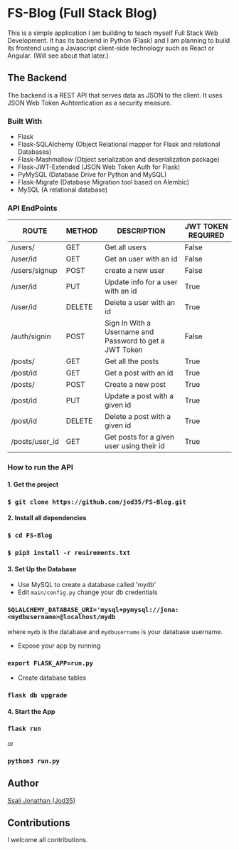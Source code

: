 # FS-Blog (Full Stack Blog)
This is a simple application I am building to teach myself Full Stack Web Development. It has its backend in Python (Flask) and I am planning to build its frontend using a Javascript client-side technology such as React or Angular. (Will see about that later.)

## The Backend 
The backend is a REST API that serves data as JSON to the client. It uses JSON Web Token Auhtentication as a security measure.

### Built With
- Flask
- Flask-SQLAlchemy (Object Relational mapper for Flask and relational Databases)
- Flask-Mashmallow (Object serialization and deserialization package)
- Flask-JWT-Extended (JSON Web Token Auth for Flask)
- PyMySQL (Database Drive for Python and MySQL)
- Flask-Migrate (Database Migration tool based on Alembic)
- MySQL (A relational database)

### API EndPoints
| ROUTE | METHOD  | DESCRIPTION | JWT TOKEN REQUIRED |
|-------|---------|-------------|----------------|
| /users/ | GET    | Get all users  | False
| /user/id | GET   | Get an user with an id | False |
| /users/signup | POST  | create a new user | False  |
| /user/id | PUT   | Update info for a user with an id | True |
| /user/id | DELETE | Delete a user with an id | True |
| /auth/signin | POST  | Sign In With a Username and Password to get a JWT Token | False |
| /posts/    | GET   | Get all the posts | True |
| /post/id   | GET   | Get a post with an id | True |
| /posts/    | POST  | Create a new post | True |
| /post/id   | PUT  | Update a post with a given id | True |
| /post/id   | DELETE | Delete a post with a given id | True |
| /posts/user_id | GET | Get posts for a given user using their id | True |

### How to run the API
#### 1. Get the project
### `$ git clone https://github.com/jod35/FS-Blog.git`

#### 2. Install all dependencies
### ` $ cd FS-Blog `
### ` $ pip3 install -r reuirements.txt `

#### 3. Set Up the Database
-  Use MySQL to create a database called 'mydb'
-  Edit ` main/config.py ` change your db credentials 
### ` SQLALCHEMY_DATABASE_URI='mysql+pymysql://jona:<mydbusername>@localhost/mydb ` 
where `mydb` is the database and `mydbusername` is your database username.
-  Expose your app by running 
### ` export FLASK_APP=run.py `
-  Create database tables 
### ` flask db upgrade `

#### 4. Start the App
### ` flask run ` 
or 
### `python3 run.py`


## Author
[Ssali Jonathan (Jod35)](https://github.com/jod35)

## Contributions
I welcome all contributions.